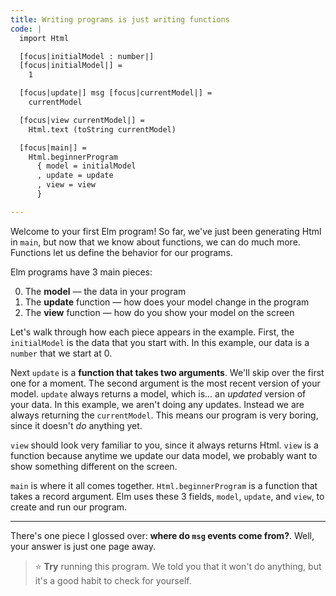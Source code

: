 ```yaml
---
title: Writing programs is just writing functions
code: |
  import Html

  [focus|initialModel : number|]
  [focus|initialModel|] =
    1

  [focus|update|] msg [focus|currentModel|] =
    currentModel

  [focus|view currentModel|] =
    Html.text (toString currentModel)

  [focus|main|] =
    Html.beginnerProgram
      { model = initialModel
      , update = update
      , view = view
      }

---
```


Welcome to your first Elm program!
So far, we've just been generating Html in `main`,
but now that we know about functions, we can do much more.
Functions let us define the behavior for our programs.

Elm programs have 3 main pieces:

 0. The **model** — the data in your program
 0. The **update** function — how does your model change in the program
 0. The **view** function — how do you show your model on the screen

Let's walk through how each piece appears in the example.
First, the `initialModel` is the data that you start with.
In this example, our data is a `number` that we start at 0.

Next `update` is a **function that takes two arguments**.
We'll skip over the first one for a moment.
The second argument is the most recent version of your model.
`update` always returns a model, which is... an _updated_ version of your data.
In this example, we aren't doing any updates.
Instead we are always returning the `currentModel`.
This means our program is very boring, since it doesn't _do_ anything yet.

`view` should look very familiar to you, since it always returns Html.
`view` is a function because anytime we update our data model,
we probably want to show something different on the screen.

`main` is where it all comes together.
`Html.beginnerProgram` is a function that takes a record argument.
Elm uses these 3 fields, `model`, `update`, and `view`, to create and run our program.

---

There's one piece I glossed over: **where do `msg` events come from?**.
Well, your answer is just one page away.

> ⭐️ **Try** running this program.
> We told you that it won't do anything,
> but it's a good habit to check for yourself.
